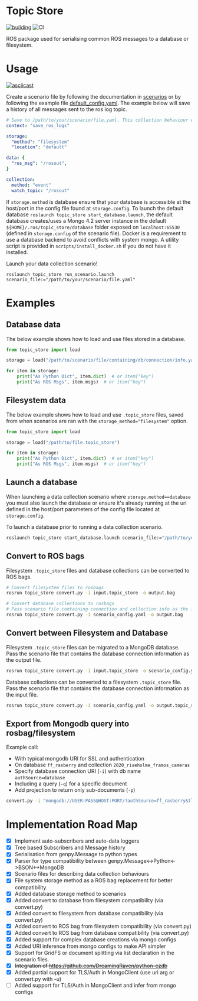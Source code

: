 # Topic Store

[![building](https://lcas.lincoln.ac.uk/buildfarm/job/Mdev__topic_store__ubuntu_bionic_amd64/badge/icon)](https://lcas.lincoln.ac.uk/buildfarm/job/Mdev__topic_store__ubuntu_bionic_amd64/lastBuild/)
![CI](https://github.com/RaymondKirk/topic_store/workflows/Topic%20Store/badge.svg?branch=master)

ROS package used for serialising common ROS messages to a database or filesystem.

# Usage

[![asciicast](https://asciinema.org/a/Cq9i3a41fzuULw52tRLkHvBQS.svg)](https://asciinema.org/a/Cq9i3a41fzuULw52tRLkHvBQS)

Create a scenario file by following the documentation in [scenarios](https://github.com/RaymondKirk/topic_store/wiki/Scenarios) or by following the example file
[default_config.yaml](../scenarios/default_config.yaml). The example below will save a history of all messages sent to the ros log topic.

```yaml
# Save to /path/to/your/scenario/file.yaml. This collection behaviour will save your log history.
context: "save_ros_logs"

storage: 
  "method": "filesystem"
  "location": "default" 

data: { 
  "ros_msg": "/rosout", 
}

collection: 
  method: "event" 
  watch_topic: "/rosout"
```

If ```storage.method``` is database ensure that your database is accessible at the host/port in the config file found at
 ```storage.config```. To launch the default database ```roslaunch topic_store start_database.launch```, the default 
database creates/uses a Mongo 4.2 server instance in the default ```${HOME}/.ros/topic_store/database``` 
folder exposed on ```localhost:65530``` (defined in  ```storage.config``` of the scenario file). 
Docker is a requirement to use a database backend to avoid conflicts with system mongo. A utility script is provided in 
`scripts/install_docker.sh` if you do not have it installed.

Launch your data collection scenario! 

```
roslaunch topic_store run_scenario.launch scenario_file:="/path/to/your/scenario/file.yaml"
```

# Examples

## Database data

The below example shows how to load and use files stored in a database. 

```python
from topic_store import load

storage = load("/path/to/scenario/file/containing/db/connection/info.yaml")

for item in storage:
    print("As Python Dict", item.dict)  # or item["key"]
    print("As ROS Msgs", item.msgs)  # or item("key")
```

## Filesystem data

The below example shows how to load and use `.topic_store` files, saved from when scenarios are ran with the 
`storage_method="filesystem"` option.

```python
from topic_store import load

storage = load("/path/to/file.topic_store")

for item in storage:
    print("As Python Dict", item.dict)  # or item["key"]
    print("As ROS Msgs", item.msgs)  # or item("key")
```

## Launch a database

When launching a data collection scenario where ```storage.method==database``` you must also launch the database or 
ensure it's already running at the uri defined in the host/port parameters of the config file located at ```storage.config```.

To launch a database prior to running a data collection scenario.

```bash
roslaunch topic_store start_database.launch scenario_file:="/path/to/your/scenario/file.yaml"
```
 
## Convert to ROS bags

Filesystem `.topic_store` files and database collections can be converted to ROS bags.

```bash
# Convert filesystem files to rosbags
rosrun topic_store convert.py -i input.topic_store -o output.bag

# Convert database collections to rosbags 
# Pass scenario file containing connection and collection info as the input
rosrun topic_store convert.py -i scenario_config.yaml -o output.bag
```

## Convert between Filesystem and Database

Filesystem `.topic_store` files can be migrated to a MongoDB database. Pass the scenario file that contains the database 
connection information as the output file.

```bash
rosrun topic_store convert.py -i input.topic_store -o scenario_config.yaml
```

Database collections can be converted to a filesystem `.topic_store` file. Pass the scenario file that contains the database 
connection information as the input file.

```bash
rosrun topic_store convert.py -i scenario_config.yaml -o output.topic_store
```

## Export from Mongodb query into rosbag/filesystem

Example call:
  
* With typical mongodb URI for SSL and authentication
* On database `ff_rasberry` and collection `2020_riseholme_framos_cameras`
* Specify database connection URI (`-i`) with db name `authSource=database`
* Including a query (`-q`) for a specific document
* Add projection to return only sub-documents (`-p`)

```bash
convert.py -i "mongodb://USER:PASS@HOST:PORT/?authSource=ff_rasberry&tls=true&tlsAllowInvalidCertificates=true" -c 2020_riseholme_framos_cameras -q '{"_id":"ObjectId(5f115ee6af915351df739757)"}' -p '{"cameras.top.color":1, "robot": 1}' -o out.bag
```

# Implementation Road Map

- [x] Implement auto-subscribers and auto-data loggers
- [x] Tree based Subscribers and Message history
- [x] Serialisation from genpy.Message to python types
- [x] Parser for type compatibility between genpy.Message<->Python<->BSON<->MongoDB
- [x] Scenario files for describing data collection behaviours
- [x] File system storage method as a ROS bag replacement for better compatibility.
- [x] Added database storage method to scenarios
- [x] Added convert to database from filesystem compatibility (via convert.py)
- [x] Added convert to filesystem from database compatibility (via convert.py)
- [x] Added convert to ROS bag from filesystem compatibility (via convert.py)
- [x] Added convert to ROS bag from database compatibility (via convert.py)
- [x] Added support for complex database creations via mongo configs
- [x] Added URI inference from mongo configs to make API simpler
- [x] Support for GridFS or document splitting via list declaration in the scenario files.
- [x] ~~Integration of https://github.com/DreamingRaven/python-ezdb~~
- [x] Added partial support for TLS/Auth in MongoClient (use uri arg or convert.py with -u)
- [ ] Added support for TLS/Auth in MongoClient and infer from mongo configs
